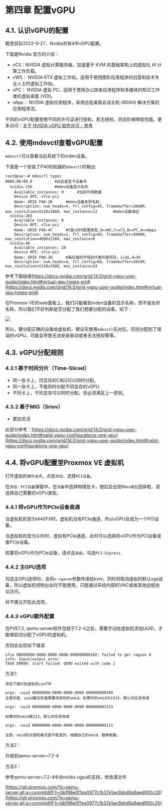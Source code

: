 # 第四章 配置vGPU

## 4.1. 认识vGPU的配置

截至目前2022-9-27，Nvidia共有4中vGPU配置。

下面是Nvidia 官方的介绍：

- vCS：NVIDIA 虚拟计算服务器，加速基于 KVM 的基础架构上的虚拟化 AI 计算工作负载。
- vWS： NVIDIA RTX 虚拟工作站，适用于使用图形应用程序的创意和技术专业人士的虚拟工作站。
- vPC： NVIDIA 虚拟 PC，适用于使用办公效率应用程序和多媒体的知识工作者的虚拟桌面 (VDI)。
- vApp： NVIDIA 虚拟应用程序，采用远程桌面会话主机 (RDSH) 解决方案的应用程序流。

不同的vGPU配置使用不同的许可证进行授权。若无授权，则会阶梯降低性能。更多访问：[关于 NVIDIA vGPU 软件许可 - 参考](https://www.nvidia.com/content/Control-Panel-Help/vLatest/zh-cn/mergedProjects/nvlicCHS/About_GRID_Licensing_-_Reference.htm)

## 4.2. 使用mdevctl查看vGPU配置

`mdevctl`可以查看当前系统下的mdev设备。

下面是一个安装了P40的机器的`mdevctl`的输出:
```
root@pve:~# mdevctl types
0000:06:00.0          #此处是显卡设备号
  nvidia-156          #mdev设备显示名称
    Available instances: 0      #当前可用数量
    Device API: vfio-pci 
    Name: GRID P40-2B      #mdev设备友好名称.
    Description: num_heads=4, frl_config=45, framebuffer=2048M, max_resolution=5120x2880, max_instance=12       #mdev设备描述
  nvidia-283
    Available instances: 0
    Device API: vfio-pci
    Name: GRID P40-4C      #C是vGPU配置类型,Q=vWS,C=vCS,B=vPC,A=vApps
    Description: num_heads=1, frl_config=60, framebuffer=4096M, max_resolution=4096x2160, max_instance=6
  nvidia-46
    Available instances: 20
    Device API: vfio-pci
    Name: GRID P40-1Q      #最后面的字母前代表的是现存，1=1G,4=4G
    Description: num_heads=4, frl_config=60, framebuffer=1024M, max_resolution=5120x2880, max_instance=24

  ```
参考下面链接[https://docs.nvidia.com/grid/14.0/grid-vgpu-user-guide/index.html#virtual-gpu-types-grid](https://docs.nvidia.com/grid/14.0/grid-vgpu-user-guide/index.html#virtual-gpu-types-grid)


在Proxmox VE的web面板上，我们只能看到mdev设备的显示名称，而不是友好名称，所以我们不好判断是否分配了我们想要分配的设备。如下：

![](https://foxi.buduanwang.vip/wp-content/uploads/2022/04/QQ20220428-141320.png)

所以，要分配正确的设备给虚拟机，建议先使用`mdevctl`先对应，否则分配到了错误的vGPU，可能会导致无法安装驱动或者无法授权等等。

## 4.3. vGPU分配规则

### 4.3.1 基于时间分片（Time-Sliced）

- 同一张卡上，同显存的C和Q可以同时分配。
- 同一张卡上，不能同时分配不同显存的vGPU
- 不同卡上，不同显存可以同时分配，但必须满足上一原则。

### 4.3.2 基于MIG（Sriov）

- 更加灵活

此部分参考：[https://docs.nvidia.com/grid/14.0/grid-vgpu-user-guide/index.html#valid-vgpu-configurations-one-gpu](https://docs.nvidia.com/grid/14.0/grid-vgpu-user-guide/index.html#valid-vgpu-configurations-one-gpu)


## 4.4. 将vGPU配置至Proxmox VE 虚拟机

打开虚拟的`硬件选项`，点击`添加`，选择`PCI设备`。

在`添加：PCI设备`弹窗中，在`设备`中选择物理显卡，随后会出现`MDev类型`选择框，请选择自己需要的vGPU类型。

### 4.4.1 将vGPU作为PCIe设备直通

当虚拟机机型为I440FX时，虚拟机没有PCIe通道，所以vGPU会成为一个PCI设备。

当虚拟机机型为Q35时，虚拟有PCIe通道，此时可以选择将vGPU作为PCI设备或者PCIe设备。

若要将vGPU作为PCIe设备，请点击`高级`，勾选`PCI-Express`.

### 4.4.2 主GPU选项

勾选主GPU选项时，会将`x-vga=on`参数传递给kvm，同时将取消虚拟的默认vga设备，所以虚拟机控制台此时不能使用。只能通过系统内部的VNC或者其他远程协议访问。

并不建议开启此选项。


### 4.4.3 vGPU额外配置

在PVE7.2, qemu-server软件包低于7.2-4之前，需要手动给虚拟机添加UUID，才能够启动分配了vGPU的虚拟机。

否则会出现如下错误

```
vfio 00000000-0000-0000-0000-000000000102: failed to get region 0 info: Input/output error
TASK ERROR: start failed: QEMU exited with code 1
```


方法1:

```
添加下面行到虚拟机conf中

args: -uuid 00000000-0000-0000-0000-000000000100
注意的是，uuid最后的值需要改成你的vmid。如果你的vmid为3333，那么你应该改成

args: -uuid 00000000-0000-0000-0000-000000003333

如果你的vmid是121，那么你应该改成

args: -uuid 00000000-0000-0000-0000-000000000121

注意，uuid的长度和格式是不能变的，根据自己的vmid，替换尾数。
```

方法2：

升级到qemu-server=7.2-4

方法3：

参考qemu-server=7.2-4中对nvidia vgpu的支持，修改源文件

[https://git.proxmox.com/?p=qemu-server.git;a=commitdiff;h=bbf96e0f1ea0977c1b37e1ae3bbd9a9aed900c26](https://git.proxmox.com/?p=qemu-server.git;a=commitdiff;h=bbf96e0f1ea0977c1b37e1ae3bbd9a9aed900c26)
